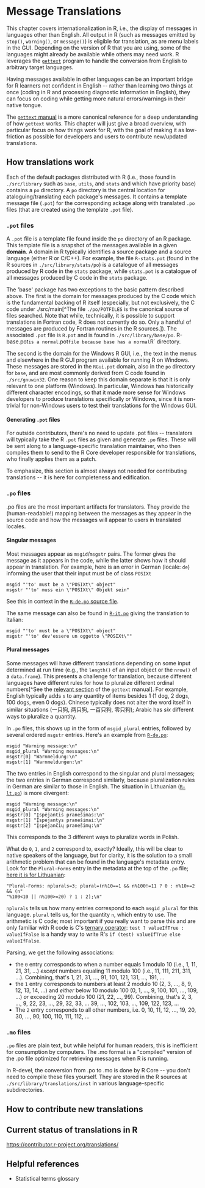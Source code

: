 # Message Translations

This chapter covers internationalization in R, i.e., the display of messages in languages other than English. All
output in R (such as messages emitted by `stop()`, `warning()`, or `message()`) is eligible for translation, as
are menu labels in the GUI. Depending on the version of R that you are using, some of the languages might already
be available while others may need work. R leverages the [`gettext`](https://www.gnu.org/software/gettext/) program
to handle the conversion from English to arbitrary target languages.

Having messages available in other languages can be an important bridge for R learners not confident in English --
rather than learning two things at once (coding in R and processing diagnostic information in English), they can
focus on coding while getting more natural errors/warnings in their native tongue.

The [`gettext` manual](https://www.gnu.org/software/gettext/manual/index.html) is a more canonical reference for a
deep understanding of how `gettext` works. This chapter will just give a broad overview, with particular focus on
how things work for R, with the goal of making it as low-friction as possible for developers and users to contribute
new/updated translations.

## How translations work

Each of the default packages distributed with R (i.e., those found in `./src/library` such as `base`, `utils`,
and `stats` and which have priority base) contains a `po` directory. A `po` directory is the central location for
ataloguing/translating each package's messages. It contains a template message file (`.pot`) for the corresponding
ackage along with translated `.po` files (that are created using the template `.pot` file).

### `.pot` files

A `.pot` file is a template file found inside the `po` directory of an R package. 
This template file is a snapshot of the messages available in a given **domain**. A domain in R typically identifies
a source package and a source language (either R or C/C++). For example, the file `R-stats.pot`
(found in the R sources in `./src/library/stats/po`) is a catalogue of all messages produced by R code in the
`stats` package, while `stats.pot` is a catalogue of all messages produced by C code in the `stats` package.

The 'base' package has two exceptions to the basic pattern described above. The first is the domain for messages produced by
the C code which is the fundamental backing of R itself (especially, but not exclusively, the C code under
./src/main[^The file `./po/POTFILES` is the canonical source of files searched. Note that while, technically, it is possible
to support translations in Fortran code, R does not currently do so. Only a handful of messages are produced by Fortran
routines in the R sources.]). The associated `.pot` file is `R.pot` and is found in `./src/library/base/po`.
R-base.pot` is a normal `.pot` file because base has a normal `R` directory.

The second is the domain for the Windows R GUI, i.e., the text in the menus and elsewhere in the R GUI program
available for running R on Windows. These messages are stored in the `RGui.pot` domain, also in the `po`
directory for `base`, and are most commonly derived from C code found in `./src/gnuwin32`. One reason to keep
this domain separate is that it is only relevant to one platform (Windows). In particular, Windows has historically
different character encodings, so that it made more sense for Windows developers to produce translations specifically
or Windows, since it is non-trivial for non-Windows users to test their translations for the Windows GUI.

#### Generating `.pot` files

For outside contributors, there's no need to update .pot files -- translators will typically take the R `.pot` files
as given and generate `.po` files. These will be sent along to a language-specific translation maintainer, who then
compiles them to send to the R Core developer responsible for translations, who finally applies them as a patch.

To emphasize, this section is almost always not needed for contributing translations -- it is here for
completeness and edification.

### `.po` files

.po files are the most important artifacts for translators. They provide the (human-readable!) mapping between
the messages as they appear in the source code and how the messages will appear to users in translated locales.

#### Singular messages

Most messages appear as `msgid`/`msgstr` pairs. The former gives the message as it appears in the code, while the
latter shows how it should appear in translation. For example, here is an error in German (locale: `de`) informing
the user that their input must be of class `POSIXt`

```
msgid "'to' must be a \"POSIXt\" object"
msgstr "'to' muss ein \"POSIXt\" Objekt sein"
```

See this in context in the [`R-de.po` source file](https://svn.r-project.org/R/trunk/src/library/base/po/R-de.po).

The same message can also be found in
[`R-it.po`](https://svn.r-project.org/R/trunk/src/library/base/po/R-it.po)
giving the translation to Italian:

```
msgid "'to' must be a \"POSIXt\" object"
msgstr "'to' dev'essere un oggetto \"POSIXt\""
```

#### Plural messages

Some messages will have different translations depending on some input determined at run time (e.g., the `length()` of
an input object or the `nrow()` of a `data.frame`). This presents a challenge for translation, because different languages
have different rules for how to pluralize different ordinal
numbers[^See the [relevant section](https://www.gnu.org/software/gettext/manual/html_node/Plural-forms.html) of the `gettext` manual].
For example, English typically adds `s` to any quantity of items besides 1 (1 dog, 2 dog`s`, 100 dog`s`, even 0 dog`s`).
Chinese typically does not alter the word itself in similar situations (一只狗, 两只狗, 一百只狗, 零只狗); Arabic has _six_
different ways to pluralize a quantity.

In `.po` files, this shows up in the form of `msgid_plural` entries, followed by several ordered `msgstr` entries. Here's an example from
[`R-de.po`](https://github.com/r-devel/r-svn/blob/c715d61cb74b3fee2d035faed9b258e86e420b75/src/library/base/po/R-de.po#L2015-L2018):

```
msgid "Warning message:\n"
msgid_plural "Warning messages:\n"
msgstr[0] "Warnmeldung:\n"
msgstr[1] "Warnmeldungen:\n"
```

The two entries in English correspond to the singular and plural messages; the two entries in German correspond similarly, because
pluralization rules in German are similar to those in English. The situation in Lithuanian
([`R-lt.po`](https://github.com/r-devel/r-svn/blob/c715d61cb74b3fee2d035faed9b258e86e420b75/src/library/base/po/R-lt.po#L1999-L2003))
is more divergent:

```
msgid "Warning message:\n"
msgid_plural "Warning messages:\n"
msgstr[0] "Įspėjantis pranešimas:\n"
msgstr[1] "Įspėjantys pranešimai:\n"
msgstr[2] "Įspėjančių pranešimų:\n"
```

This corresponds to the 3 different ways to pluralize words in Polish.

What do `0`, `1`, and `2` correspond to, exactly? Ideally, this will be clear to native speakers of the language, but for
clarity, it is the solution to a small arithmetic problem that can be found in the language's metadata entry. Look for the
`Plural-Forms` entry in the metadata at the top of the `.po` file;
[here it is for Lithuanian](https://github.com/r-devel/r-svn/blob/c715d61cb74b3fee2d035faed9b258e86e420b75/src/library/base/po/R-lt.po#L18-L19):

```
"Plural-Forms: nplurals=3; plural=(n%10==1 && n%100!=11 ? 0 : n%10>=2 && (n"
"%100<10 || n%100>=20) ? 1 : 2);\n"
```

`nplurals` tells us how many entries correspond to each `msgid_plural` for this language. `plural` tells us, for the
quantity `n`, which entry to use. The arithmetic is C code; most important if you really want to parse this and are only
familiar with R code is C's [ternary operator](https://en.wikipedia.org/wiki/%3F:): `test ? valueIfTrue : valueIfFalse`
is a handy way to write R's `if (test) valueIfTrue else valueIfFalse`.

Parsing, we get the following associations:

 - the `0` entry corresponds to when a number equals 1 modulo 10 (i.e., 1, 11, 21, 31, ...) _except_ numbers equaling
   11 modulo 100 (i.e., 11, 111, 211, 311, ...). Combining, that's 1, 21, 31, ..., 91, 101, 121, 131, ..., 191, ...
 - the `1` entry corresponds to numbers at least 2 modulo 10 (2, 3, ..., 8, 9, 12, 13, 14, ...) and _either_
   below 10 modulo 100 (0, 1, ..., 9, 100, 101, ..., 109, ...) _or_ exceeding 20 modulo 100 (21, 22, ..., 99). Combining,
   that's 2, 3, ..., 9, 22, 23, ..., 29, 32, 33, ... 39, ..., 102, 103, ..., 109, 122, 123, ...
 - The `2` entry corresponds to all other numbers, i.e. 0, 10, 11, 12, ..., 19, 20, 30, ..., 90, 100, 110, 111, 112, ...

<!-- TODO(michaelchirico): How to discover a new `nplurals/plural`. -->
<!-- TODO(michaelchirico): sprintf templates (`%s`) and redirections (`%1$s`) -->
<!-- TODO(michaelchirico): fuzzy translations -->

### `.mo` files

`.po` files are plain text, but while helpful for human readers, this is inefficient for consumption by computers.
The .mo format is a "compiled" version of the .po file optimized for retrieving messages when R is running.

In R-devel, the conversion from .po to .mo is done by R Core -- you don't need to compile these files yourself.
They are stored in the R sources at `./src/library/translations/inst` in various language-specific subdirectories.

## How to contribute new translations

<!-- TODO(michaelchirico): Creating and editing .po files, testing the translations worked, **encoding**, translation teams, release schedule -->

## Current status of translations in R

https://contributor.r-project.org/translations/

## Helpful references

 - Statistical terms glossary

